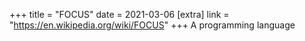 +++
title = "FOCUS"
date = 2021-03-06
[extra]
link = "https://en.wikipedia.org/wiki/FOCUS"
+++
A programming language

